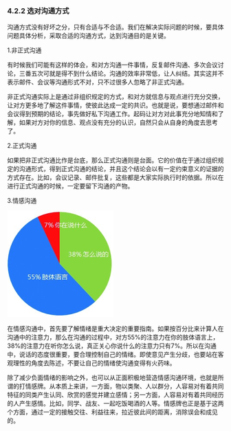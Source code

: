### 4.2.2 选对沟通方式

沟通方式没有好坏之分，只有合适与不合适。我们在解决实际问题的时候，要具体问题具体分析，采取合适的沟通方式，达到沟通目的是关键。

1.非正式沟通

有时候我们可能有这样的体会，和对方沟通一件事情，反复邮件沟通、多次会议讨论，三番五次可就是得不到什么结论。沟通的效率非常低，让人纠结。其实这并不表示邮件、会议等沟通形式不对，只不过很多人忽略了非正式沟通。

非正式沟通实际上是通过非组织规定的方式，和对方就信息与观点进行充分交换，让对方更多地了解这件事情，使彼此达成一定的共识。也就是说，要想通过邮件和会议得到预期的结论，事先做好私下沟通工作。起码让对方对此事充分地知情和了解，如果对方对你的信息、观点没有充分的认识，自然只会从自身的角度去思考了。

2.正式沟通

如果把非正式沟通比作是台底，那么正式沟通则是台面。它的价值在于通过组织规定的沟通形式，得到正式沟通的结论，并且这个结论会以有一定约束意义的证据的方式存在。比如，会议记录、邮件批复，这些都是大家实际执行时的依据。所以在进行正式沟通的时候，一定要留下沟通的产物。

3.情感沟通

![](images/image02072.jpeg)

在情感沟通中，首先要了解情绪是重大决定的重要指南。如果按百分比来计算人在沟通中的注意力，那么在沟通的过程中，对方55%的注意力在你的肢体语言上，38%的注意力在听你怎么说，真正关心你说什么的注意力只有7%。所以在沟通中，说话的态度很重要，要合理控制自己的情绪。即使意见产生分歧，也要站在客观理性的角度去陈述，不要让自己的情绪使沟通变得有火药味。

除了减少负面情绪的影响之外，也可以从正面积极地营造情感沟通环境，也就是所谓的打情感牌。从本质上来讲，一方面，物以类聚、人以群分，人容易对有着共同特征的同类产生认同、欣赏的感觉并建立感情；另一方面，人容易对有着共同经历的人产生感情。比如，同学、战友、一起吃饭喝酒的人等。情感牌也正是基于这两个方面，通过一定的接触交往、利益往来，拉近彼此间的距离，消除误会和成见的。
